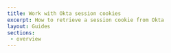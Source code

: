 ```yaml
---
title: Work with Okta session cookies
excerpt: How to retrieve a session cookie from Okta
layout: Guides
sections:
 - overview
---
```

